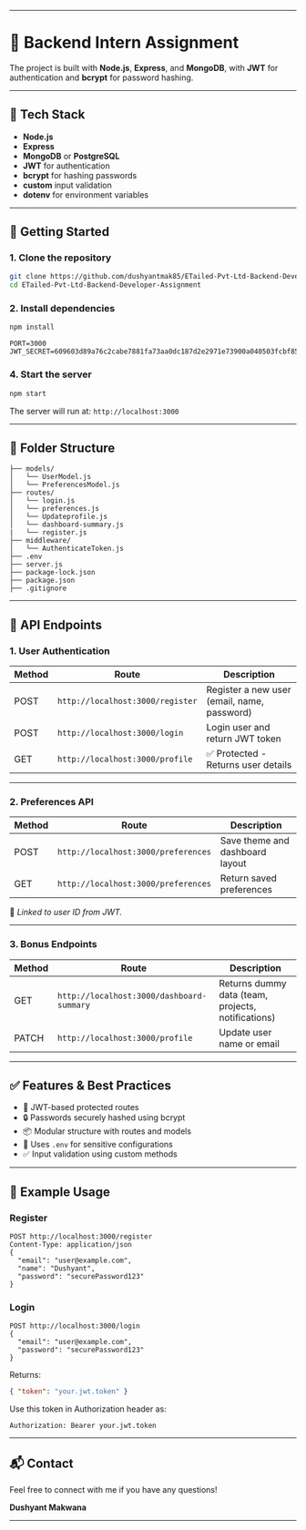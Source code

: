 

---

# 🧪 Backend Intern Assignment 

 The project is built with **Node.js**, **Express**, and **MongoDB**, with **JWT** for authentication and **bcrypt** for password hashing.

---

## 🔧 Tech Stack

* **Node.js**
* **Express**
* **MongoDB** or **PostgreSQL**
* **JWT** for authentication
* **bcrypt** for hashing passwords
* **custom** input validation
* **dotenv** for environment variables

---

## 🚀 Getting Started

### 1. Clone the repository

```bash
git clone https://github.com/dushyantmak85/ETailed-Pvt-Ltd-Backend-Developer-Assignment
cd ETailed-Pvt-Ltd-Backend-Developer-Assignment
```

### 2. Install dependencies

```bash
npm install
```


```env
PORT=3000
JWT_SECRET=609603d89a76c2cabe7881fa73aa0dc187d2e2971e73900a040503fcbf85378d3944fd0780cc9a8aed28344b5561ea45740722df6359ac66d4ff571058fe81ec
```

### 4. Start the server

```bash
npm start
```

The server will run at: `http://localhost:3000`

---

## 📁 Folder Structure

```
├── models/
│   └── UserModel.js
│   └── PreferencesModel.js
├── routes/
│   └── login.js
│   └── preferences.js
│   └── Updateprofile.js
│   └── dashboard-summary.js
|   └── register.js
├── middleware/
│   └── AuthenticateToken.js
├── .env
├── server.js
├── package-lock.json
├── package.json
├── .gitignore
```

---

## 📌 API Endpoints

### 1. **User Authentication**

| Method | Route                            | Description                                 |
| ------ | -------------------------------- | ------------------------------------------- |
| POST   | `http://localhost:3000/register` | Register a new user (email, name, password) |
| POST   | `http://localhost:3000/login`    | Login user and return JWT token             |
| GET    | `http://localhost:3000/profile`  | ✅ Protected - Returns user details         |

---

### 2. **Preferences API**

| Method | Route                               | Description                     |
| ------ | ----------------------------------- | ------------------------------- |
| POST   | `http://localhost:3000/preferences` | Save theme and dashboard layout |
| GET    | `http://localhost:3000/preferences` | Return saved preferences        |

🔐 *Linked to user ID from JWT.*

---

### 3. **Bonus Endpoints**

| Method | Route                                     | Description                                        |
| ------ | ----------------------------------------- | -------------------------------------------------- |
| GET    | `http://localhost:3000/dashboard-summary` | Returns dummy data (team, projects, notifications) |
| PATCH  | `http://localhost:3000/profile`           | Update user name or email                          |

---

## ✅ Features & Best Practices

* 🔐 JWT-based protected routes
* 🔒 Passwords securely hashed using bcrypt
* 📦 Modular structure with routes and models
* 🌱 Uses `.env` for sensitive configurations
* ✅ Input validation using  custom methods

---

## 🧪 Example Usage

### Register

```http
POST http://localhost:3000/register
Content-Type: application/json
{
  "email": "user@example.com",
  "name": "Dushyant",
  "password": "securePassword123"
}
```

### Login

```http
POST http://localhost:3000/login
{
  "email": "user@example.com",
  "password": "securePassword123"
}
```

Returns:

```json
{ "token": "your.jwt.token" }
```

Use this token in Authorization header as:

```
Authorization: Bearer your.jwt.token
```

---

## 📬 Contact

Feel free to connect with me if you have any questions!

**Dushyant Makwana**

---

